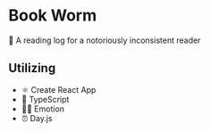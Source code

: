 # Book Worm

🐛 A reading log for a notoriously inconsistent reader

## Utilizing

- ⚛️ Create React App
- 🌊 TypeScript
- 👩‍🎤 Emotion
- ⏰ Day.js